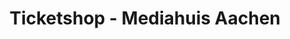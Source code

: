 ---
title: "Ticketshop - Mediahuis Aachen"
url: /aachen/ticketshop-mediahuis-aachen/
shop: Tickets
---